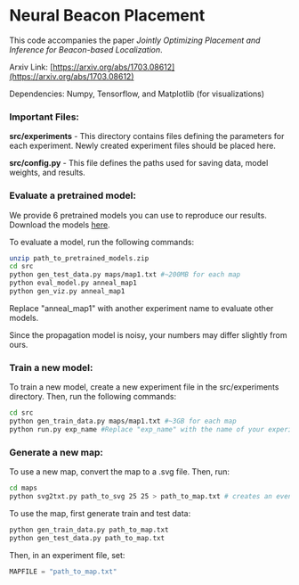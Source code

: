 # Neural Beacon Placement

This code accompanies the paper *Jointly Optimizing Placement and Inference for Beacon-based Localization*.

Arxiv Link: [https://arxiv.org/abs/1703.08612](https://arxiv.org/abs/1703.08612)

Dependencies: Numpy, Tensorflow, and Matplotlib (for visualizations)


### Important Files:

**src/experiments** - This directory contains files defining the parameters for each experiment. Newly created experiment files should be placed here.

**src/config.py** - This file defines the paths used for saving data, model weights, and results.



### Evaluate a pretrained model:

We provide 6 pretrained models you can use to reproduce our results. Download the models [here](https://github.com/ayanc/NSP/releases/download/untagged-b778691ee67fe075aa38/pretrained_models.zip).

To evaluate a model, run the following commands:


```bash
unzip path_to_pretrained_models.zip
cd src
python gen_test_data.py maps/map1.txt #~200MB for each map
python eval_model.py anneal_map1
python gen_viz.py anneal_map1
```
Replace "anneal_map1" with another experiment name to evaluate other models.

Since the propagation model is noisy, your numbers may differ slightly from ours.


### Train a new model:

To train a new model, create a new experiment file in the src/experiments directory. Then, run the following commands:

```bash
cd src
python gen_train_data.py maps/map1.txt #~3GB for each map
python run.py exp_name #Replace "exp_name" with the name of your experiment
```

### Generate a new map:

To use a new map, convert the map to a .svg file. Then, run:
```bash
cd maps
python svg2txt.py path_to_svg 25 25 > path_to_map.txt # creates an evenly spaced grid of 25 x 25 beacon locations
```
To use the map, first generate train and test data:
```bash
python gen_train_data.py path_to_map.txt
python gen_test_data.py path_to_map.txt
```

Then, in an experiment file, set:
```python
MAPFILE = "path_to_map.txt"
```
